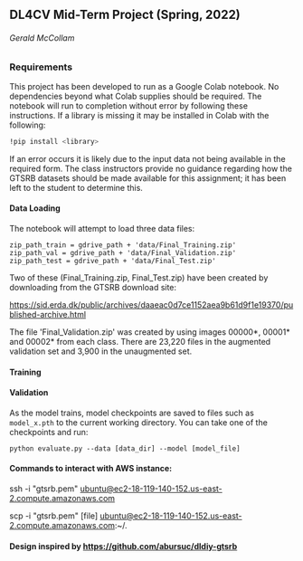 ## DL4CV Mid-Term Project (Spring, 2022)
###### Gerald McCollam

### Requirements
This project has been developed to run as a Google Colab notebook. No dependencies beyond what Colab supplies should be required. The notebook will run to completion without error by following these instructions. If a library is missing it may be installed in Colab with the following:  

```bash
!pip install <library>
```

If an error occurs it is likely due to the input data not being available in the required form. The class instructors provide no guidance regarding how the GTSRB datasets should be made available for this assignment; it has been left to the student to determine this. 

#### Data Loading
The notebook will attempt to load three data files:

    zip_path_train = gdrive_path + 'data/Final_Training.zip'
    zip_path_val = gdrive_path + 'data/Final_Validation.zip'
    zip_path_test = gdrive_path + 'data/Final_Test.zip'

Two of these (Final_Training.zip, Final_Test.zip) have been created by downloading from the GTSRB download site: 

https://sid.erda.dk/public/archives/daaeac0d7ce1152aea9b61d9f1e19370/published-archive.html

The file 'Final_Validation.zip' was created by using images 00000\*, 00001\* and 00002\* from each class. There are 23,220 files in the augmented validation set and 3,900 in the unaugmented set.   

#### Training 


#### Validation

As the model trains, model checkpoints are saved to files such as `model_x.pth` to the current working directory.
You can take one of the checkpoints and run:

```
python evaluate.py --data [data_dir] --model [model_file]
```

#### Commands to interact with AWS instance:

ssh -i "gtsrb.pem" ubuntu@ec2-18-119-140-152.us-east-2.compute.amazonaws.com

scp -i "gtsrb.pem" [file] ubuntu@ec2-18-119-140-152.us-east-2.compute.amazonaws.com:~/.

#### Design inspired by https://github.com/abursuc/dldiy-gtsrb
